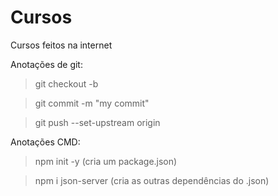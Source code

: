 # Cursos
Cursos feitos na internet

Anotações de git:
>git checkout -b <branch name>
  
>git commit -m "my commit"
    
>git push --set-upstream origin <your branch>
  
Anotações CMD:
> npm init -y (cria um package.json)
  
> npm i json-server (cria as outras dependências do .json)
